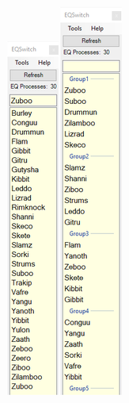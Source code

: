 ![Screenshot1](https://github.com/LotsofTimeSlices/Everquest/blob/master/EQSwitch/2019-06-03_13-53-31.png)
![Screenshot2](https://github.com/LotsofTimeSlices/Everquest/blob/master/EQSwitch/2019-06-03_13-55-22.png)

